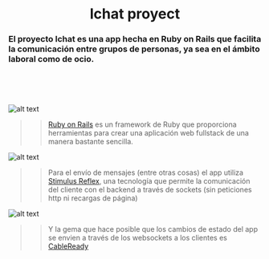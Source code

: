 <h1 align=center> lchat proyect </h1>

### El proyecto **lchat** es una app hecha en Ruby on Rails que facilita la comunicación entre grupos de personas, ya sea en el ámbito laboral como de ocio.
<br/><br/><br/>

![alt text](https://upload.wikimedia.org/wikipedia/commons/6/62/Ruby_On_Rails_Logo.svg)
>>[Ruby on Rails](https://rubyonrails.org/) es un framework de Ruby que proporciona herramientas para crear una aplicación web fullstack de una manera bastante sencilla.


![alt text](https://repository-images.githubusercontent.com/152975883/2001d080-e823-11e9-98c5-27c697c21b4c)
>>Para el envío de mensajes (entre otras cosas) el app utiliza [Stimulus Reflex](https://docs.stimulusreflex.com/), una tecnología que permite la comunicación del cliente con el backend a través de sockets (sin peticiones http ni recargas de página)


![alt text](https://www.rubyonrails.ba/system/articles/avatars/000/002/989/big/open-uri20200430-32716-1wibi14?1588260594)
>>Y la gema que hace posible que los cambios de estado del app se envien a través de los websockets a los clientes es [CableReady](https://cableready.stimulusreflex.com/)
